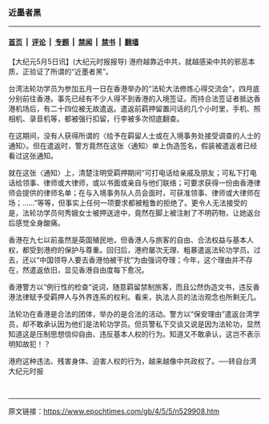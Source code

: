 ### 近墨者黑

---

#### [首页](../../../..?n529908) &nbsp;|&nbsp; [评论](../../../../../epoch-comment?n529908) &nbsp;|&nbsp; [专题](../../../../../epoch-special?n529908) &nbsp;|&nbsp; [禁闻](../../../../../epoch-news?n529908) &nbsp;|&nbsp; [禁书](../../../../../books?n529908) &nbsp;|&nbsp; [翻墙](https://github.com/gfw-breaker/nogfw/blob/master/README.md?n529908)


<div class="post_content" id="artbody" itemprop="articleBody">
 <!-- article content begin -->
 <p>
  【大纪元5月5日讯】(大纪元时报报导) 港府越靠近中共，就越感染中共的邪恶本质，正验证了所谓的“近墨者黑”。
 </p>
 <p>
  台湾法轮功学员为参加五月一日在香港举办的“法轮大法修炼心得交流会”，四月底分别前往香港。事先已经有不少人得不到香港的入境签证。而持合法签证者抵达香港机场后，有二十四位被无故遣返。遣返前羁押留置问话的几个小时里，手机、照相机、录音机等，都被强行扣留，行李被多次彻底翻查。
 </p>
 <p>
  在这期间，没有人获得所谓的〈给予在羁留人士或在入境事务处接受调查的人士的通知〉。但在遣返时，警方竟然在这张〈通知〉单上伪造签名，假装被遣返者已经看过这张通知。
 </p>
 <p>
  就在这张〈通知〉上，清楚注明受羁押期间“可打电话给亲戚及朋友；可私下打电话给领事、律师或大律师，或以书面或亲自与他们联络；可要求获得一份由香港律师会提供的律师名单；在与入境事务队人员会面时，可获准领事、律师或大律师在场；……”等等，但事实上任何一项要求都被粗鲁的拒绝了。更令人无法接受的是，法轮功学员何秀娥女士被押送途中，竟然在脚上被注射了不明药物，让她返台后感觉全身酸痛。
 </p>
 <p>
  香港在九七以前虽然是英国殖民地，但香港人与旅客的自由、合法权益与基本人权，都受到港府的保护与尊重。回归后，港府屡次无理、粗暴遣返法轮功学员。过去，还以“中国领导人要去香港怕被干扰”为由强词夺理；今年，这个理由并不存在，然遣返依旧，显见香港自由度每下愈况。
 </p>
 <p>
  香港警方以“例行性的检查”说词，随意羁留禁制旅客，而且公然伪造文书，违反香港法律赋予受羁押人与外界连系的权利。看来，执法人员的法治观念也所剩无几。
 </p>
 <p>
  法轮功在香港是合法的团体，举办的是合法的活动。警方以“保安理由”遣返台湾学员，却不敢承认因为他们是法轮功学员。但员警私下交谈又说是因为法轮功，显然知道这是压制思想信仰自由、违反基本人权的行为。知道又不敢承认，这岂不表示明知故犯！？
 </p>
 <p>
  港府这种违法、残害身体、迫害人权的行为，越来越像中共政权了。──转自台湾大纪元时报
 </p>
 <p>
  <font color="#ffffff">
   (http://www.dajiyuan.com)
  </font>
 </p>
 <!-- article content end -->
 <div id="below_article_ad">
 </div>
</div>


---

原文链接：https://www.epochtimes.com/gb/4/5/5/n529908.htm